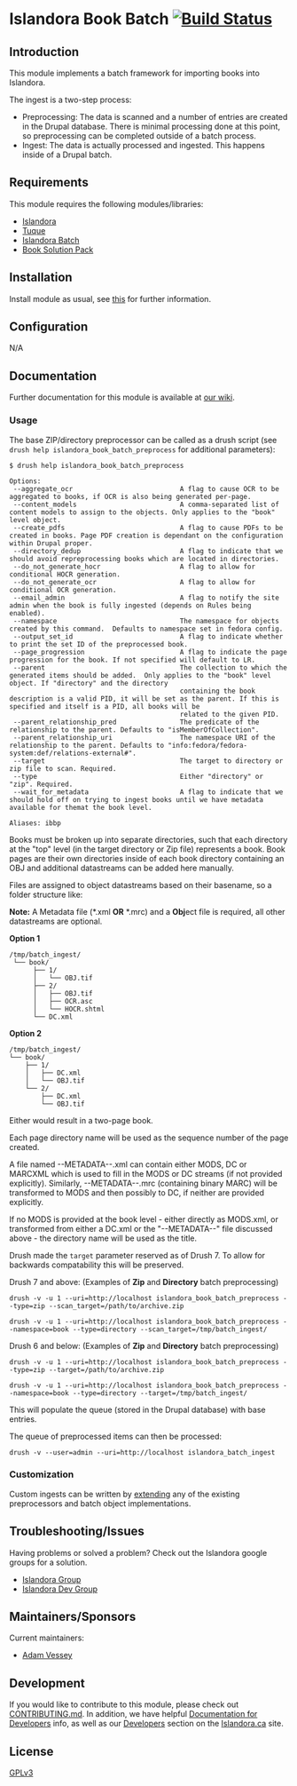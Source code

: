 # Islandora Book Batch [![Build Status](https://travis-ci.org/Islandora/islandora_book_batch.png?branch=7.x)](https://travis-ci.org/Islandora/islandora_book_batch)

## Introduction

This module implements a batch framework for importing books into Islandora.

The ingest is a two-step process:

* Preprocessing: The data is scanned and a number of entries are created in the
  Drupal database.  There is minimal processing done at this point, so preprocessing can
  be completed outside of a batch process.
* Ingest: The data is actually processed and ingested. This happens inside of
  a Drupal batch.

## Requirements

This module requires the following modules/libraries:

* [Islandora](https://github.com/islandora/islandora)
* [Tuque](https://github.com/islandora/tuque)
* [Islandora Batch](https://github.com/Islandora/islandora_batch)
* [Book Solution Pack](https://github.com/Islandora/islandora_solution_pack_book)


## Installation

Install module as usual, see [this](https://drupal.org/documentation/install/modules-themes/modules-7) for further information.

## Configuration

N/A

## Documentation

Further documentation for this module is available at [our wiki](https://wiki.duraspace.org/display/ISLANDORA/Islandora+Book+Batch).

### Usage

The base ZIP/directory preprocessor can be called as a drush script (see `drush help islandora_book_batch_preprocess` for additional parameters):
```man
$ drush help islandora_book_batch_preprocess

Options:
 --aggregate_ocr                           A flag to cause OCR to be aggregated to books, if OCR is also being generated per-page.
 --content_models                          A comma-separated list of content models to assign to the objects. Only applies to the "book" level object.
 --create_pdfs                             A flag to cause PDFs to be created in books. Page PDF creation is dependant on the configuration within Drupal proper.
 --directory_dedup                         A flag to indicate that we should avoid repreprocessing books which are located in directories.
 --do_not_generate_hocr                    A flag to allow for conditional HOCR generation.
 --do_not_generate_ocr                     A flag to allow for conditional OCR generation.
 --email_admin                             A flag to notify the site admin when the book is fully ingested (depends on Rules being enabled).
 --namespace                               The namespace for objects created by this command.  Defaults to namespace set in fedora config.
 --output_set_id                           A flag to indicate whether to print the set ID of the preprocessed book.
 --page_progression                        A flag to indicate the page progression for the book. If not specified will default to LR.
 --parent                                  The collection to which the generated items should be added.  Only applies to the "book" level object. If "directory" and the directory
                                           containing the book description is a valid PID, it will be set as the parent. If this is specified and itself is a PID, all books will be
                                           related to the given PID.
 --parent_relationship_pred                The predicate of the relationship to the parent. Defaults to "isMemberOfCollection".
 --parent_relationship_uri                 The namespace URI of the relationship to the parent. Defaults to "info:fedora/fedora-system:def/relations-external#".
 --target                                  The target to directory or zip file to scan. Required.
 --type                                    Either "directory" or "zip". Required.
 --wait_for_metadata                       A flag to indicate that we should hold off on trying to ingest books until we have metadata available for themat the book level.

Aliases: ibbp
```

Books must be broken up into separate directories, such that each directory at the "top" level (in the target directory or Zip file) represents a book. Book pages are their own directories inside of each book directory containing an OBJ and additional datastreams can be added here manually.

Files are assigned to object datastreams based on their basename, so a folder structure like:

**Note:** A Metadata file (\*.xml **OR** \*.mrc) and a **Obj**ect file is required, all other datastreams are optional.

**Option 1**
```tree-view
/tmp/batch_ingest/
 └── book/
      ├── 1/
      │   └── OBJ.tif
      ├── 2/
      │   ├── OBJ.tif
      │   ├── OCR.asc
      │   └── HOCR.shtml
      └── DC.xml
```

**Option 2**
```tree-view
/tmp/batch_ingest/
└── book/
    ├── 1/
    │   ├── DC.xml
    │   └── OBJ.tif
    └── 2/
        ├── DC.xml
        └── OBJ.tif
```

Either would result in a two-page book.

Each page directory name will be used as the sequence number of the page created.

A file named --METADATA--.xml can contain either MODS, DC or MARCXML which is used to fill in the MODS or DC streams (if not provided explicitly). Similarly, --METADATA--.mrc (containing binary MARC) will be transformed to MODS and then possibly to DC, if neither are provided explicitly.

If no MODS is provided at the book level - either directly as MODS.xml, or transformed from either a DC.xml or the "--METADATA--" file discussed above - the directory name will be used as the title.

Drush made the `target` parameter reserved as of Drush 7. To allow for backwards compatability this will be preserved.

Drush 7 and above: (Examples of **Zip** and **Directory** batch preprocessing)

`drush -v -u 1 --uri=http://localhost islandora_book_batch_preprocess --type=zip --scan_target=/path/to/archive.zip`

`drush -v -u 1 --uri=http://localhost islandora_book_batch_preprocess --namespace=book --type=directory --scan_target=/tmp/batch_ingest/`

Drush 6 and below: (Examples of **Zip** and **Directory** batch preprocessing)

`drush -v -u 1 --uri=http://localhost islandora_book_batch_preprocess --type=zip --target=/path/to/archive.zip`

`drush -v -u 1 --uri=http://localhost islandora_book_batch_preprocess --namespace=book --type=directory --target=/tmp/batch_ingest/`

This will populate the queue (stored in the Drupal database) with base entries.

The queue of preprocessed items can then be processed:

`drush -v --user=admin --uri=http://localhost islandora_batch_ingest`

### Customization

Custom ingests can be written by [extending](https://github.com/Islandora/islandora_batch/wiki/How-To-Extend) any of the existing preprocessors and batch object implementations.

## Troubleshooting/Issues

Having problems or solved a problem? Check out the Islandora google groups for a solution.

* [Islandora Group](https://groups.google.com/forum/?hl=en&fromgroups#!forum/islandora)
* [Islandora Dev Group](https://groups.google.com/forum/?hl=en&fromgroups#!forum/islandora-dev)

## Maintainers/Sponsors

Current maintainers:

* [Adam Vessey](https://github.com/adam-vessey)

## Development

If you would like to contribute to this module, please check out [CONTRIBUTING.md](CONTRIBUTING.md). In addition, we have helpful [Documentation for Developers](https://github.com/Islandora/islandora/wiki#wiki-documentation-for-developers) info, as well as our [Developers](http://islandora.ca/developers) section on the [Islandora.ca](http://islandora.ca) site.

## License

[GPLv3](http://www.gnu.org/licenses/gpl-3.0.txt)
